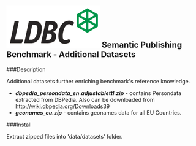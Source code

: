 ![LDBC Logo](ldbc_logo.png)
Semantic Publishing Benchmark - Additional Datasets
---------------------------------------------------

###Description

Additional datasets further enriching benchmark's reference knowledge.

* ***dbpedia_persondata_en.adjustablettl.zip*** - contains Persondata extracted from DBPedia. Also can be downloaded from http://wiki.dbpedia.org/Downloads39
* ***geonames_eu.zip*** - contains geonames data for all EU Countries.

###Install

Extract zipped files into 'data/datasets' folder.